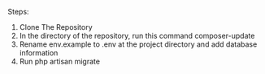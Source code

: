 Steps:
1) Clone The Repository 
2) In the directory of the repository, run this command 
   composer-update 
3) Rename env.example to .env at the project directory and add database information
4) Run php artisan migrate 
